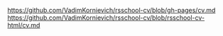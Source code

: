 https://github.com/VadimKornievich/rsschool-cv/blob/gh-pages/cv.md
https://github.com/VadimKornievich/rsschool-cv/blob/rsschool-cv-html/cv.md
